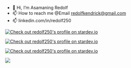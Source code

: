 - 👋 Hi, I’m Asamaning Redolf
- 📫 How to reach me @Email redolfkendrick@gmail.com
- 📫 linkedin.com/in/redolf250

[![Check out redolf250's profile on stardev.io](https://stardev.io/developers/redolf250/badge/languages/country.svg)](https://stardev.io/developers/redolf250)

[![Check out redolf250's profile on stardev.io](https://stardev.io/developers/redolf250/badge/languages/global.svg)](https://stardev.io/developers/redolf250)

[![Check out redolf250's profile on stardev.io](https://stardev.io/developers/redolf250/badge/languages/locality.svg)](https://stardev.io/developers/redolf250)

![](https://komarev.com/ghpvc/?username=yourusername&color=green)
